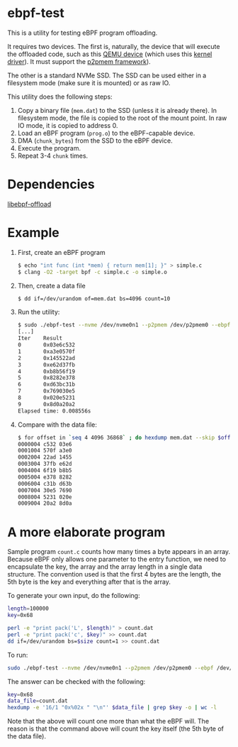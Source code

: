# ebpf-test

This is a utility for testing eBPF program offloading.

It requires two devices. The first is, naturally, the device that
will execute the offloaded code, such as this [QEMU device](https://github.com/sbates130272/qemu/tree/dev/martin/bpf)
(which uses this [kernel driver](https://github.com/iomartin/pci_ubpf_driver)).
It must support the [p2pmem framework](https://github.com/Eideticom/p2pmem-pci/tree/pci-p2p-4.20.x)).

The other is a standard NVMe SSD. The SSD can be used either in a filesystem mode (make sure it is mounted) or as raw IO.

This utility does the following steps:

1. Copy a binary file (`mem.dat`) to the SSD (unless it is already there). In filesystem mode, the file is copied to the root of the mount point. In raw IO mode, it is copied to address 0.
2. Load an eBPF program (`prog.o`) to the eBPF-capable device.
3. DMA (`chunk_bytes`) from the SSD to the eBPF device.
4. Execute the program.
5. Repeat 3-4 `chunk` times.

# Dependencies
[libebpf-offload](https://github.com/iomartin/libebpf-offload)

# Example

1. First, create an eBPF program
    ```sh
    $ echo "int func (int *mem) { return mem[1]; }" > simple.c
    $ clang -O2 -target bpf -c simple.c -o simple.o
    ```
2. Then, create a data file
    ```sh
    $ dd if=/dev/urandom of=mem.dat bs=4096 count=10
    ```
3. Run the utility:
    ```sh
    $ sudo ./ebpf-test --nvme /dev/nvme0n1 --p2pmem /dev/p2pmem0 --ebpf /dev/pci_ubpf0 --prog simple.o --data mem.dat --chunk_size 4096 --chunks 10
    [...]
    Iter    Result
    0       0x03e6c532
    1       0xa3e0570f
    2       0x145522ad
    3       0xe62d37fb
    4       0xb8b56f19
    5       0x8282e378
    6       0xd63bc31b
    7       0x769030e5
    8       0x020e5231
    9       0x8d0a20a2
    Elapsed time: 0.008556s
    ```
4. Compare with the data file:
    ```sh
    $ for offset in `seq 4 4096 36868` ; do hexdump mem.dat --skip $offset --length 4 | head -n1; done
    0000004 c532 03e6
    0001004 570f a3e0
    0002004 22ad 1455
    0003004 37fb e62d
    0004004 6f19 b8b5
    0005004 e378 8282
    0006004 c31b d63b
    0007004 30e5 7690
    0008004 5231 020e
    0009004 20a2 8d0a
    ```

# A more elaborate program
Sample program `count.c` counts how many times a byte appears in an array.
Because eBPF only allows one parameter to the entry function, we need to encapsulate the key, the array and the array length in a single data structure.
The convention used is that the first 4 bytes are the length, the 5th byte is the key and everything after that is the array.

To generate your own input, do the following:
```sh
length=100000
key=0x68

perl -e "print pack('L', $length)" > count.dat
perl -e "print pack('c', $key)" >> count.dat
dd if=/dev/urandom bs=$size count=1 >> count.dat
```

To run:
```sh
sudo ./ebpf-test --nvme /dev/nvme0n1 --p2pmem /dev/p2pmem0 --ebpf /dev/pci_ubpf0 --prog count.o --data count.dat --chunk_size 100005 --chunks 1
```

The answer can be checked with the following:

```sh
key=0x68
data_file=count.dat
hexdump -e '16/1 "0x%02x " "\n"' $data_file | grep $key -o | wc -l
```

Note that the above will count one more than what the eBPF will. The reason is that the command above will count the key itself (the 5th byte of the data file).
